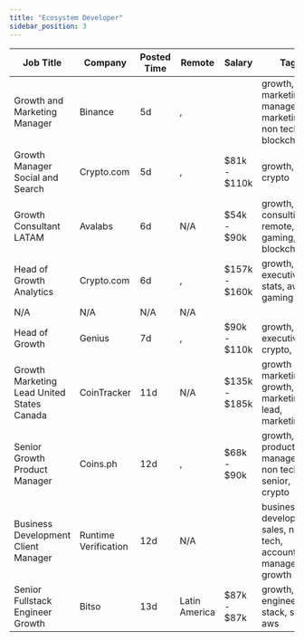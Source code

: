 ```yaml
---
title: "Ecosystem Developer"
sidebar_position: 3
---
```


| Job Title | Company | Posted Time | Remote | Salary | Tags | Apply Link |
|-----------|---------|-------------|--------|--------|------|------------|
| Growth and Marketing Manager | Binance | 5d | , |  | growth, marketing manager, marketing, non tech, blockchain | [Apply](https://web3.career/growth-and-marketing-manager-binance/137749) |
| Growth Manager Social and Search | Crypto.com | 5d | , | $81k - $110k | growth, crypto | [Apply](https://web3.career/growth-manager-social-and-search-crypto-com/137742) |
| Growth Consultant LATAM | Avalabs | 6d | N/A | $54k - $90k | growth, consulting, remote, gaming, blockchain | [Apply](https://web3.career/growth-consultant-latam-avalabs/80818) |
| Head of Growth Analytics | Crypto.com | 6d | , | $157k - $160k | growth, executive, stats, aws, gaming | [Apply](https://web3.career/head-of-growth-analytics-crypto-com/137620) |
| N/A | N/A | N/A | N/A |  |  | [Apply](https://web3.career/metana) |
| Head of Growth | Genius | 7d | , | $90k - $110k | growth, executive, crypto, defi | [Apply](https://web3.career/head-of-growth-genius/137565) |
| Growth Marketing Lead United States Canada | CoinTracker | 11d | N/A | $135k - $185k | growth marketing, growth, lead, marketing lead, marketing | [Apply](https://web3.career/growth-marketing-lead-united-states-canada-cointracker/135228) |
| Senior Growth Product Manager | Coins.ph | 12d | , | $68k - $90k | growth, product manager, non tech, senior, crypto | [Apply](https://web3.career/senior-growth-product-manager-coins/134661) |
| Business Development Client Manager | Runtime Verification | 12d | N/A |  | business development, sales, non tech, account manager, growth | [Apply](https://web3.career/business-development-client-manager-runtime-verification/134232) |
| Senior Fullstack Engineer Growth | Bitso | 13d | Latin America | $87k - $87k | growth, engineer, full stack, senior, aws | [Apply](https://web3.career/senior-fullstack-engineer-growth-bitso/133506) |
